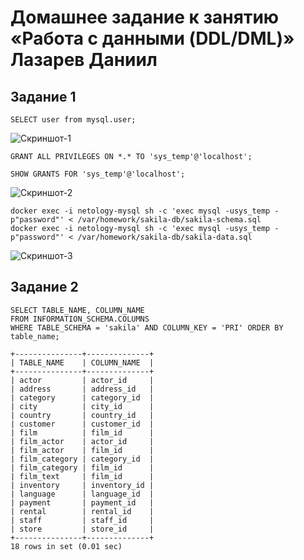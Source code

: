 # Домашнее задание к занятию «Работа с данными (DDL/DML)» Лазарев Даниил
## Задание 1

```SELECT user from mysql.user;```

![Скриншот-1](https://github.com/n123tw/netology-sysadm-db-is/blob/main/12-02/img/1.jpg)

```GRANT ALL PRIVILEGES ON *.* TO 'sys_temp'@'localhost';```

```SHOW GRANTS FOR 'sys_temp'@'localhost';```

![Скриншот-2](https://github.com/n123tw/netology-sysadm-db-is/blob/main/12-02/img/2.jpg)

```
docker exec -i netology-mysql sh -c 'exec mysql -usys_temp -p"password"' < /var/homework/sakila-db/sakila-schema.sql
docker exec -i netology-mysql sh -c 'exec mysql -usys_temp -p"password"' < /var/homework/sakila-db/sakila-data.sql
```

![Скриншот-3](https://github.com/n123tw/netology-sysadm-db-is/blob/main/12-02/img/3.jpg)

## Задание 2

```
SELECT TABLE_NAME, COLUMN_NAME
FROM INFORMATION_SCHEMA.COLUMNS
WHERE TABLE_SCHEMA = 'sakila' AND COLUMN_KEY = 'PRI' ORDER BY table_name;
```

```
+---------------+--------------+
| TABLE_NAME    | COLUMN_NAME  |
+---------------+--------------+
| actor         | actor_id     |
| address       | address_id   |
| category      | category_id  |
| city          | city_id      |
| country       | country_id   |
| customer      | customer_id  |
| film          | film_id      |
| film_actor    | actor_id     |
| film_actor    | film_id      |
| film_category | category_id  |
| film_category | film_id      |
| film_text     | film_id      |
| inventory     | inventory_id |
| language      | language_id  |
| payment       | payment_id   |
| rental        | rental_id    |
| staff         | staff_id     |
| store         | store_id     |
+---------------+--------------+
18 rows in set (0.01 sec)
```